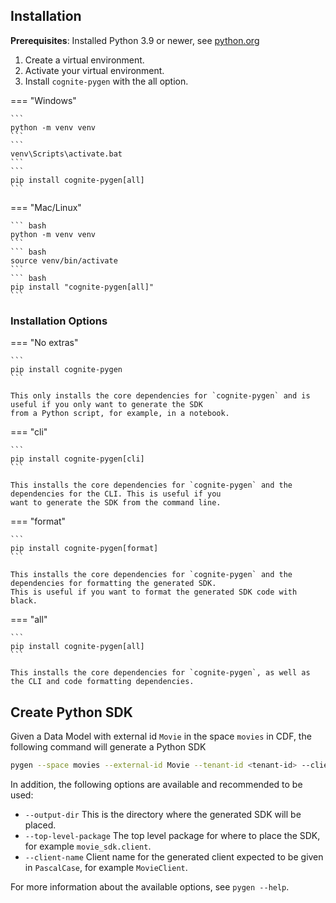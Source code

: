 ## Installation

**Prerequisites**: Installed Python 3.9 or newer, see [python.org](https://www.python.org/downloads/)

1. Create a virtual environment.
2. Activate your virtual environment.
3. Install `cognite-pygen` with the all option.

=== "Windows"

    ```
    python -m venv venv
    ```
    ```
    venv\Scripts\activate.bat
    ```
    ```
    pip install cognite-pygen[all]
    ```

=== "Mac/Linux"

    ``` bash
    python -m venv venv
    ```
    ``` bash
    source venv/bin/activate
    ```
    ``` bash
    pip install "cognite-pygen[all]"
    ```

### Installation Options

=== "No extras"

    ```
    pip install cognite-pygen
    ```

    This only installs the core dependencies for `cognite-pygen` and is useful if you only want to generate the SDK
    from a Python script, for example, in a notebook.

=== "cli"

    ```
    pip install cognite-pygen[cli]
    ```

    This installs the core dependencies for `cognite-pygen` and the dependencies for the CLI. This is useful if you
    want to generate the SDK from the command line.

=== "format"

    ```
    pip install cognite-pygen[format]
    ```

    This installs the core dependencies for `cognite-pygen` and the dependencies for formatting the generated SDK.
    This is useful if you want to format the generated SDK code with black.

=== "all"

    ```
    pip install cognite-pygen[all]
    ```

    This installs the core dependencies for `cognite-pygen`, as well as the CLI and code formatting dependencies.

## Create Python SDK

Given a Data Model with external id `Movie` in the space `movies` in CDF, the following command will generate a Python SDK

```bash
pygen --space movies --external-id Movie --tenant-id <tenant-id> --client-id <client-id> --client-secret <client-secret> --cdf-cluster <cdf-cluster> --cdf-procect <cdf-project>
```

In addition, the following options are available and recommended to be used:

* `--output-dir` This is the directory where the generated SDK will be placed.
* `--top-level-package` The top level package for where to place the SDK, for example `movie_sdk.client`.
* `--client-name` Client name for the generated client expected to be given in `PascalCase`, for example `MovieClient`.

For more information about the available options, see `pygen --help`.
